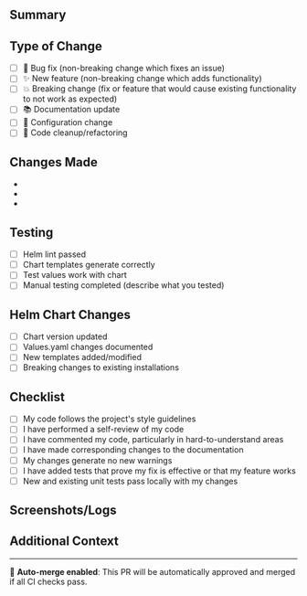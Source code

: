 ## Summary
<!-- Brief description of the changes -->

## Type of Change
<!-- Mark the relevant option -->
- [ ] 🐛 Bug fix (non-breaking change which fixes an issue)
- [ ] ✨ New feature (non-breaking change which adds functionality)
- [ ] 💥 Breaking change (fix or feature that would cause existing functionality to not work as expected)
- [ ] 📚 Documentation update
- [ ] 🔧 Configuration change
- [ ] 🧹 Code cleanup/refactoring

## Changes Made
<!-- Detailed list of changes -->
- 
- 
- 

## Testing
<!-- Describe the tests you ran to verify your changes -->
- [ ] Helm lint passed
- [ ] Chart templates generate correctly
- [ ] Test values work with chart
- [ ] Manual testing completed (describe what you tested)

## Helm Chart Changes
<!-- If applicable, describe changes to the chart -->
- [ ] Chart version updated
- [ ] Values.yaml changes documented
- [ ] New templates added/modified
- [ ] Breaking changes to existing installations

## Checklist
<!-- Mark completed items -->
- [ ] My code follows the project's style guidelines
- [ ] I have performed a self-review of my code
- [ ] I have commented my code, particularly in hard-to-understand areas
- [ ] I have made corresponding changes to the documentation
- [ ] My changes generate no new warnings
- [ ] I have added tests that prove my fix is effective or that my feature works
- [ ] New and existing unit tests pass locally with my changes

## Screenshots/Logs
<!-- If applicable, add screenshots or logs to help explain your changes -->

## Additional Context
<!-- Add any other context about the pull request here -->

---
<!-- This PR will be automatically tested and merged if all checks pass -->
🤖 **Auto-merge enabled**: This PR will be automatically approved and merged if all CI checks pass.